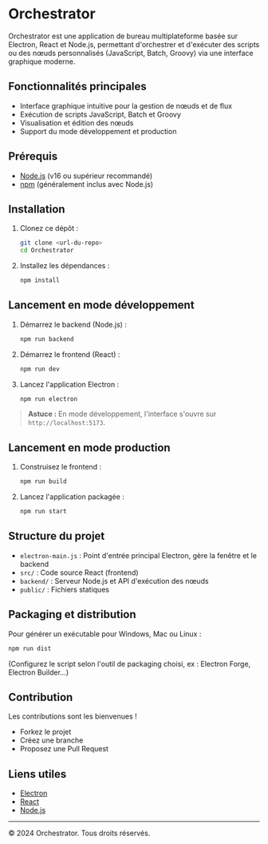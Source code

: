 # Orchestrator

Orchestrator est une application de bureau multiplateforme basée sur Electron, React et Node.js, permettant d'orchestrer et d'exécuter des scripts ou des nœuds personnalisés (JavaScript, Batch, Groovy) via une interface graphique moderne.

## Fonctionnalités principales
- Interface graphique intuitive pour la gestion de nœuds et de flux
- Exécution de scripts JavaScript, Batch et Groovy
- Visualisation et édition des nœuds
- Support du mode développement et production

## Prérequis
- [Node.js](https://nodejs.org/) (v16 ou supérieur recommandé)
- [npm](https://www.npmjs.com/) (généralement inclus avec Node.js)

## Installation
1. Clonez ce dépôt :
   ```bash
   git clone <url-du-repo>
   cd Orchestrator
   ```
2. Installez les dépendances :
   ```bash
   npm install
   ```

## Lancement en mode développement
1. Démarrez le backend (Node.js) :
   ```bash
   npm run backend
   ```
2. Démarrez le frontend (React) :
   ```bash
   npm run dev
   ```
3. Lancez l'application Electron :
   ```bash
   npm run electron
   ```

> **Astuce :** En mode développement, l'interface s'ouvre sur `http://localhost:5173`.

## Lancement en mode production
1. Construisez le frontend :
   ```bash
   npm run build
   ```
2. Lancez l'application packagée :
   ```bash
   npm run start
   ```

## Structure du projet
- `electron-main.js` : Point d'entrée principal Electron, gère la fenêtre et le backend
- `src/` : Code source React (frontend)
- `backend/` : Serveur Node.js et API d'exécution des nœuds
- `public/` : Fichiers statiques

## Packaging et distribution
Pour générer un exécutable pour Windows, Mac ou Linux :
```bash
npm run dist
```
(Configurez le script selon l'outil de packaging choisi, ex : Electron Forge, Electron Builder...)

## Contribution
Les contributions sont les bienvenues !
- Forkez le projet
- Créez une branche
- Proposez une Pull Request

## Liens utiles
- [Electron](https://www.electronjs.org/)
- [React](https://react.dev/)
- [Node.js](https://nodejs.org/)

---
© 2024 Orchestrator. Tous droits réservés.